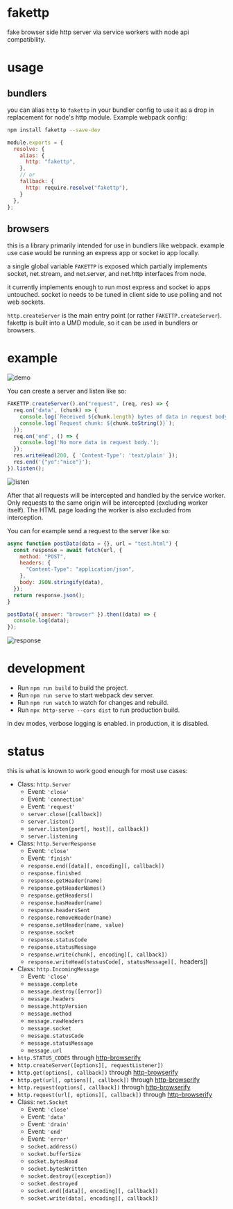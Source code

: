 # fakettp

fake browser side http server via service workers with node api compatibility.

# usage

## bundlers

you can alias `http` to `fakettp` in your bundler config to use it as a drop in
replacement for node's http module. Example webpack config:

```sh
npm install fakettp --save-dev
```

```js
module.exports = {
  resolve: {
    alias: {
      http: "fakettp",
    },
    // or
    fallback: {
      http: require.resolve("fakettp"),
    }
  },
};
```

## browsers

this is a library primarily intended for use in bundlers like webpack.
example use case would be running an express app or socket io app locally.

a single global variable `FAKETTP` is exposed which partially implements socket,
net.stream, and net.server, and net.http interfaces from node.

it currently implements enough to run most express and socket io apps untouched.
socket io needs to be tuned in client side to use polling and not web sockets.

`http.createServer` is the main entry point (or rather `FAKETTP.createServer`).
fakettp is built into a UMD module, so it can be used in bundlers or browsers.

# example

![demo](./ext/demo.png)

You can create a server and listen like so:

```js
FAKETTP.createServer().on("request", (req, res) => {
  req.on('data', (chunk) => {
    console.log(`Received ${chunk.length} bytes of data in request body.`);
    console.log(`Request chunk: ${chunk.toString()}`);
  });
  req.on('end', () => {
    console.log('No more data in request body.');
  });
  res.writeHead(200, { 'Content-Type': 'text/plain' });
  res.end('{"yo":"nice"}');
}).listen();
```

![listen](./ext/listen.png)

After that all requests will be intercepted and handled by the service worker.
Only requests to the same origin will be intercepted (excluding worker itself).
The HTML page loading the worker is also excluded from interception.

You can for example send a request to the server like so:

```js
async function postData(data = {}, url = "test.html") {
  const response = await fetch(url, {
    method: "POST",
    headers: {
      "Content-Type": "application/json",
    },
    body: JSON.stringify(data),
  });
  return response.json();
}

postData({ answer: "browser" }).then((data) => {
  console.log(data);
});
```

![response](./ext/response.png)

# development

- Run `npm run build` to build the project.
- Run `npm run serve` to start webpack dev server.
- Run `npm run watch` to watch for changes and rebuild.
- Run `npx http-serve --cors dist` to run production build.

in dev modes, verbose logging is enabled. in production, it is disabled.

# status

this is what is known to work good enough for most use cases:

- Class: `http.Server`
  - Event: `'close'`
  - Event: `'connection'`
  - Event: `'request'`
  - `server.close([callback])`
  - `server.listen()`
  - `server.listen(port[, host][, callback])`
  - `server.listening`
- Class: `http.ServerResponse`
  - Event: `'close'`
  - Event: `'finish'`
  - `response.end([data][, encoding][, callback])`
  - `response.finished`
  - `response.getHeader(name)`
  - `response.getHeaderNames()`
  - `response.getHeaders()`
  - `response.hasHeader(name)`
  - `response.headersSent`
  - `response.removeHeader(name)`
  - `response.setHeader(name, value)`
  - `response.socket`
  - `response.statusCode`
  - `response.statusMessage`
  - `response.write(chunk[, encoding][, callback])`
  - `response.writeHead(statusCode[, statusMessage][, `headers])
- Class: `http.IncomingMessage`
  - Event: `'close'`
  - `message.complete`
  - `message.destroy([error])`
  - `message.headers`
  - `message.httpVersion`
  - `message.method`
  - `message.rawHeaders`
  - `message.socket`
  - `message.statusCode`
  - `message.statusMessage`
  - `message.url`
- `http.STATUS_CODES` through [http-browserify][1]
- `http.createServer([options][, requestListener])`
- `http.get(options[, callback])` through [http-browserify][1]
- `http.get(url[, options][, callback])` through [http-browserify][1]
- `http.request(options[, callback])` through [http-browserify][1]
- `http.request(url[, options][, callback])` through [http-browserify][1]
- Class: `net.Socket`
  - Event: `'close'`
  - Event: `'data'`
  - Event: `'drain'`
  - Event: `'end'`
  - Event: `'error'`
  - `socket.address()`
  - `socket.bufferSize`
  - `socket.bytesRead`
  - `socket.bytesWritten`
  - `socket.destroy([exception])`
  - `socket.destroyed`
  - `socket.end([data][, encoding][, callback])`
  - `socket.write(data[, encoding][, callback])`

[1]: https://www.npmjs.com/package/http-browserify
